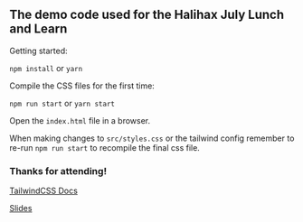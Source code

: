 ## The demo code used for the Halihax July Lunch and Learn

Getting started:

`npm install` or `yarn`

Compile the CSS files for the first time:

`npm run start` or `yarn start`

Open the `index.html` file in a browser.

When making changes to `src/styles.css` or the tailwind config remember to re-run `npm run start` to recompile the final css file.

### Thanks for attending!

[TailwindCSS Docs](https://tailwindcss.com/)

[Slides](https://docs.google.com/presentation/d/1eHuGVSpODtRJBU5cIxPVKKT4GSsFpd3lzM-A9j0nGlQ/edit?usp=sharing)
